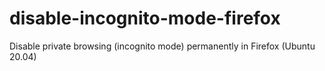 # disable-incognito-mode-firefox
Disable private browsing (incognito mode) permanently in Firefox (Ubuntu 20.04)
